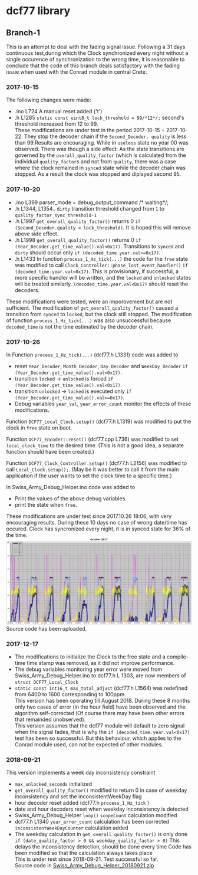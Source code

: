 # dcf77 library
## Branch-1 
This is an attempt to deal with the fading signal issue.
Following a 31 days continuous test,during which the Clock synchronized every night without a single occurence of synchronization to the wrong time, it is reasonable to conclude that the code of this branch deals satisfactory with the fading issue when used with the Conrad module in central Crete.
### 2017-10-15
The following changes were made:
-  .ino L724 A manual reset added ('t')
-  .h L1285 `static const uint8_t lock_threshold = 99/*12*/;` second's threshold increased from 12 to 99.  
These modifications are under test in the period 2017-10-15 ÷ 2017-10-22. They stop the decoder chain if the `Second_Decoder. quality` is less than 99.Results are encouraging. While in `useless` state no year 00 was observed. There was though a side effect: As the state transitions are governed by the `overall_quality_factor` (which is calculated from the individual `quality_factor`s and not from `quality`, there was a case where the clock remained in `synced` state while the decoder chain was stopped. As a result the clock was stopped and diplayed second 95.
### 2017-10-20
-  .ino L399 parser_mode = debug_output_command /* waiting*/;
-  .h L1344, L1354.. `dirty` transition threshold changed from `1` to `quality_factor_sync_threshold-1`
-  .h L1997 `get_overall_quality_factor()` returns 0 `if (Second_Decoder.quality < lock_threshold)`. It is hoped this will remove above  side effect.
-  .h L1998 `get_overall_quality_factor()` returns 0 `if (Year_Decoder.get_time_value().val<0x17)`. Transitions to `synced` and `dirty` should occur only  `if (decoded_time.year.val>=0x17)`.
-  .h L1433 In function `process_1_Hz_tick(...)` the code for the `free` state was modified to call `Clock_Controller::phase_lost_event_handler()` `if (decoded_time.year.val<0x17)`. This is provisionary, if successful, a more specific handler will be written, and the `locked` and `unlocked` states will be treated similarly. `(decoded_time.year.val<0x17)` should reset the decoders.
  
  These modifications were tested, were an imporovement but are not sufficient. The modification of `get_overall_quality_factor()` caused a transition from `synced` to `locked`, but the clock still stopped. The modification of function `process_1_Hz_tick(...)` was also unsuccessful because `decoded_time` is not the time estimated by the decoder chain.  
### 2017-10-26
  In Function `process_1_Hz_tick(...)` (dcf77.h L1331) code was added to
  -  reset `Year_Decoder`, `Month_Decoder`, `Day_Decoder` and `WeekDay_Decoder`  `if (Year_Decoder.get_time_value().val<0x17)`. 
  -  transition `locked` → `unlocked` is forced `if (Year_Decoder.get_time_value().val<0x17)`.
  -  transition `unlocked` → `locked` is executed only `if (Year_Decoder.get_time_value().val>=0x17)`.
  -  Debug variables `year_val`, `year_error_count` monitor the effects of these modifications. 
  
Function `DCF77_Local_Clock.setup()` (dcf77.h L1319) was modified to put the clock in `free` state on boot.

Function `DCF77_Encoder::reset()` (dcf77.cpp L736) was modified to set `local_clock_time` to the desired time. (This is not a good idea, a separate function should have been created.) 

  Function `DCF77_Clock_Controller.setup()` (dcf77.h L2156) was modified to call `Local_Clock.setup();`. (May be it was better to call it from the main application if the user wants to set the clock time to a specific time.)

In Swiss_Army_Debug_Helper.ino code was added to
  -  Print the values of the above debug variables.
  -  print the state when `free`. 
  
  These modifications are under test since 2017.10.26 18:06, with very encouraging results. During these 10 days no case of wrong date/time has occured. Clock has syncronized every night, it is in synced state for 36% of the time.
  ![a](https://github.com/nameoftherose/dcf77-leonardo_support/blob/master-1/logfiles/qf_2017-10-26.png)
  Source code has been uploaded.  
  ### 2017-12-17
-  The modifications to initialize the Clock to the free state and a compile-time time stamp was removed, as it did not improve performance.
- The debug variables monitoring year error were moved from Swiss_Army_Debug_Helper.ino to dcf77.h L 1303, are now members of `struct DCF77_Local_Clock` 
- `static const int16_t max_total_adjust` (dcf77.h L1564) was redefined from 6400 to 1600 corresponding to 100ppm  
This version has been operating till August 2018. During these 8 months only two cases of error (in the hour field) have been observed and the algorithm self-corrected (Of course there may have been other errors that remainded unobserved).  
This version assumes that  the dcf77 module will default to zero signal when the signal fades, that is why the `if (decoded_time.year.val<0x17)` test has been so successful. But this behaviour, which applies to the Conrad module used, can not be expected of other modules.

### 2018-09-21
This version implements a week day inconsistency constraint
- `max_unlocked_seconds` initialized
- `get_overall_quality_factor()` modified to return 0 in case of weekday inconsistency
   and set the inconsistentWeekDay flag
-  hour decoder reset added (dcf77.h `process_1_Hz_tick` )
-  date and hour decoders reset when weekday inconsistency is detected
-  Swiss_Army_Debug_Helper `loop()` `scopeCount` calculation modified
- dcf77.h L1340 `year_error_count` calculation has been corrected
   `inconsistentWeekDayCounter` calculation added
- The weekday calculation in `get_overall_quality_factor()` is only done
           `if (date_quality_factor > 0 && weekday_quality_factor > 0)`
   This delays the inconsistency detection, should be done every time
   Code has been modified so that the calculation always takes place  
This is under test since 2018-09-21. Test successful so far.  
Source code in [Swiss_Army_Debug_Helper_20180921.zip](https://github.com/nameoftherose/dcf77-leonardo_support/blob/master-1/Swiss_Army_Debug_Helper_20180921.zip)
